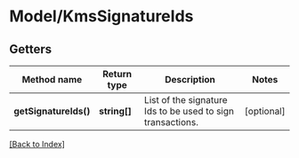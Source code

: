 # Model/KmsSignatureIds

## Getters

Method name | Return type | Description | Notes
------------ | ------------- | ------------- | -------------
**getSignatureIds()** | **string[]** | List of the signature Ids to be used to sign transactions. | [optional]

[[Back to Index]](../index.md)
